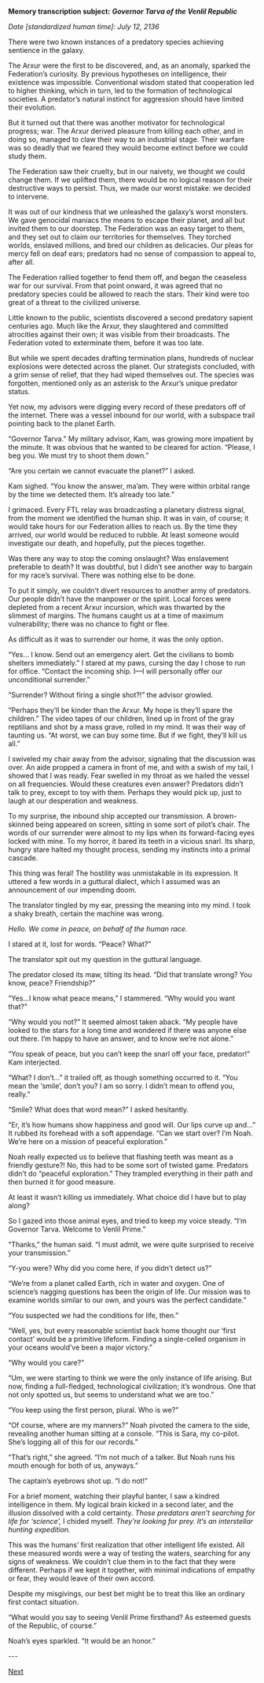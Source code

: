 **Memory transcription subject:** ***Governor Tarva of the Venlil Republic***

*Date \[standardized human time\]: July 12, 2136*

There were two known instances of a predatory species achieving sentience in the galaxy.

The Arxur were the first to be discovered, and, as an anomaly, sparked the Federation’s curiosity. By previous hypotheses on intelligence, their existence was impossible. Conventional wisdom stated that cooperation led to higher thinking, which in turn, led to the formation of technological societies. A predator’s natural instinct for aggression should have limited their evolution.

But it turned out that there was another motivator for technological progress; war. The Arxur derived pleasure from killing each other, and in doing so, managed to claw their way to an industrial stage. Their warfare was so deadly that we feared they would become extinct before we could study them.

The Federation saw their cruelty, but in our naivety, we thought we could change them. If we uplifted them, there would be no logical reason for their destructive ways to persist. Thus, we made our worst mistake: we decided to intervene.

It was out of our kindness that we unleashed the galaxy’s worst monsters. We gave genocidal maniacs the means to escape their planet, and all but invited them to our doorstep. The Federation was an easy target to them, and they set out to claim our territories for themselves. They torched worlds, enslaved millions, and bred our children as delicacies. Our pleas for mercy fell on deaf ears; predators had no sense of compassion to appeal to, after all.

The Federation rallied together to fend them off, and began the ceaseless war for our survival. From that point onward, it was agreed that no predatory species could be allowed to reach the stars. Their kind were too great of a threat to the civilized universe.

Little known to the public, scientists discovered a second predatory sapient centuries ago. Much like the Arxur, they slaughtered and committed atrocities against their own; it was visible from their broadcasts. The Federation voted to exterminate them, before it was too late.

But while we spent decades drafting termination plans, hundreds of nuclear explosions were detected across the planet. Our strategists concluded, with a grim sense of relief, that they had wiped themselves out. The species was forgotten, mentioned only as an asterisk to the Arxur’s unique predator status.

Yet now, my advisors were digging every record of these predators off of the internet. There was a vessel inbound for our world, with a subspace trail pointing back to the planet Earth.

“Governor Tarva.” My military advisor, Kam, was growing more impatient by the minute. It was obvious that he wanted to be cleared for action. “Please, I beg you. We must try to shoot them down.”

“Are you certain we cannot evacuate the planet?” I asked.

Kam sighed. “You know the answer, ma’am. They were within orbital range by the time we detected them. It’s already too late.”

I grimaced. Every FTL relay was broadcasting a planetary distress signal, from the moment we identified the human ship. It was in vain, of course; it would take hours for our Federation allies to reach us. By the time they arrived, our world would be reduced to rubble. At least someone would investigate our death, and hopefully, put the pieces together.

Was there any way to stop the coming onslaught? Was enslavement preferable to death? It was doubtful, but I didn’t see another way to bargain for my race’s survival. There was nothing else to be done.

To put it simply, we couldn’t divert resources to another army of predators. Our people didn’t have the manpower or the spirit. Local forces were depleted from a recent Arxur incursion, which was thwarted by the slimmest of margins. The humans caught us at a time of maximum vulnerability; there was no chance to fight or flee.

As difficult as it was to surrender our home, it was the only option.

“Yes… I know. Send out an emergency alert. Get the civilians to bomb shelters immediately.” I stared at my paws, cursing the day I chose to run for office. “Contact the incoming ship. I—I will personally offer our unconditional surrender.”

“Surrender? Without firing a single shot?!” the advisor growled.

“Perhaps they’ll be kinder than the Arxur. My hope is they’ll spare the children.” The video tapes of our children, lined up in front of the gray reptilians and shot by a mass grave, rolled in my mind. It was their way of taunting us. “At worst, we can buy some time. But if we fight, they’ll kill us all.”

I swiveled my chair away from the advisor, signaling that the discussion was over. An aide propped a camera in front of me, and with a swish of my tail, I showed that I was ready. Fear swelled in my throat as we hailed the vessel on all frequencies. Would these creatures even answer? Predators didn’t talk to prey, except to toy with them. Perhaps they would pick up, just to laugh at our desperation and weakness.

To my surprise, the inbound ship accepted our transmission. A brown-skinned being appeared on screen, sitting in some sort of pilot’s chair. The words of our surrender were almost to my lips when its forward-facing eyes locked with mine. To my horror, it bared its teeth in a vicious snarl.  Its sharp, hungry stare halted my thought process, sending my instincts into a primal cascade.

This thing was feral! The hostility was unmistakable in its expression. It uttered a few words in a guttural dialect, which I assumed was an announcement of our impending doom.

The translator tingled by my ear, pressing the meaning into my mind. I took a shaky breath, certain the machine was wrong.

*Hello. We come in peace, on behalf of the human race.*

I stared at it, lost for words. “Peace? What?”

The translator spit out my question in the guttural language.

The predator closed its maw, tilting its head. “Did that translate wrong? You know, peace? Friendship?”

“Yes…I know what peace means,” I stammered. “Why would you want that?”

“Why would you not?” It seemed almost taken aback. “My people have looked to the stars for a long time and wondered if there was anyone else out there. I’m happy to have an answer, and to know we’re not alone.”

“You speak of peace, but you can’t keep the snarl off your face, predator!” Kam interjected.

“What? I don’t…” it trailed off, as though something occurred to it. “You mean the ‘smile’, don’t you? I am so sorry. I didn’t mean to offend you, really.”

“Smile? What does that word mean?” I asked hesitantly.

“Er, it’s how humans show happiness and good will. Our lips curve up and...” It rubbed its forehead with a soft appendage. “Can we start over? I’m Noah. We’re here on a mission of peaceful exploration.”

Noah really expected us to believe that flashing teeth was meant as a friendly gesture?! No, this had to be some sort of twisted game. Predators didn’t do “peaceful exploration.” They trampled everything in their path and then burned it for good measure.

At least it wasn’t killing us immediately. What choice did I have but to play along?

So I gazed into those animal eyes, and tried to keep my voice steady. “I’m Governor Tarva. Welcome to Venlil Prime.”

“Thanks,” the human said. “I must admit, we were quite surprised to receive your transmission.”

“Y-you were? Why did you come here, if you didn’t detect us?”

“We’re from a planet called Earth, rich in water and oxygen. One of science’s nagging questions has been the origin of life. Our mission was to examine worlds similar to our own, and yours was the perfect candidate.”

“You suspected we had the conditions for life, then.”

“Well, yes, but every reasonable scientist back home thought our ‘first contact’ would be a primitive lifeform. Finding a single-celled organism in your oceans would’ve been a major victory.”

“Why would you care?”

“Um, we were starting to think we were the only instance of life arising. But now, finding a full-fledged, technological civilization; it’s wondrous. One that not only spotted us, but seems to understand what we are too.”

“You keep using the first person, plural. Who is we?”

“Of course, where are my manners?” Noah pivoted the camera to the side, revealing another human sitting at a console. “This is Sara, my co-pilot. She’s logging all of this for our records.”

“That’s right,” she agreed. “I’m not much of a talker. But Noah runs his mouth enough for both of us, anyways.”

The captain’s eyebrows shot up. “I do not!”

For a brief moment, watching their playful banter, I saw a kindred intelligence in them. My logical brain kicked in a second later, and the illusion dissolved with a cold certainty. *Those predators aren’t searching for life for ‘science’,* I chided myself. *They’re looking for prey. It’s an interstellar hunting expedition.*

This was the humans’ first realization that other intelligent life existed. All these measured words were a way of testing the waters, searching for any signs of weakness. We couldn’t clue them in to the fact that they were different. Perhaps if we kept it together, with minimal indications of empathy or fear, they would leave of their own accord.

Despite my misgivings, our best bet might be to treat this like an ordinary first contact situation.

“What would you say to seeing Venlil Prime firsthand? As esteemed guests of the Republic, of course.”

Noah’s eyes sparkled. “It would be an honor.”

\---

[Next](https://www.reddit.com/r/HFY/comments/u2re5e/the_nature_of_predators_2/)
